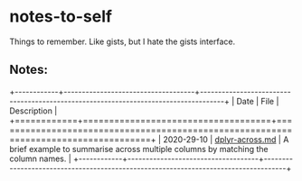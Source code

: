 # notes-to-self

Things to remember. Like gists, but I hate the gists interface.

## Notes:

+------------+------------------------------------+------------------------------------------------------------------------------------+
| Date       | File                               | Description                                                                        |
+============+====================================+====================================================================================+
| 2020-29-10 | [dplyr-across.md](dplyr-across.md) | A brief example to summarise across multiple columns by matching the column names. |
+------------+------------------------------------+------------------------------------------------------------------------------------+
